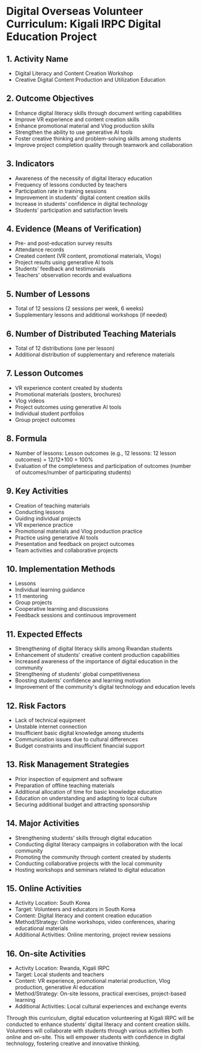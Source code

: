 
﻿
# Digital Overseas Volunteer Curriculum: Kigali IRPC Digital Education Project

## 1. Activity Name
- Digital Literacy and Content Creation Workshop
- Creative Digital Content Production and Utilization Education

## 2. Outcome Objectives
- Enhance digital literacy skills through document writing capabilities
- Improve VR experience and content creation skills
- Enhance promotional material and Vlog production skills
- Strengthen the ability to use generative AI tools
- Foster creative thinking and problem-solving skills among students
- Improve project completion quality through teamwork and collaboration

## 3. Indicators
- Awareness of the necessity of digital literacy education
- Frequency of lessons conducted by teachers
- Participation rate in training sessions
- Improvement in students' digital content creation skills
- Increase in students' confidence in digital technology
- Students' participation and satisfaction levels

## 4. Evidence (Means of Verification)
- Pre- and post-education survey results
- Attendance records
- Created content (VR content, promotional materials, Vlogs)
- Project results using generative AI tools
- Students' feedback and testimonials
- Teachers' observation records and evaluations

## 5. Number of Lessons
- Total of 12 sessions (2 sessions per week, 6 weeks)
- Supplementary lessons and additional workshops (if needed)

## 6. Number of Distributed Teaching Materials
- Total of 12 distributions (one per lesson)
- Additional distribution of supplementary and reference materials

## 7. Lesson Outcomes
- VR experience content created by students
- Promotional materials (posters, brochures)
- Vlog videos
- Project outcomes using generative AI tools
- Individual student portfolios
- Group project outcomes

## 8. Formula
- Number of lessons: Lesson outcomes (e.g., 12 lessons: 12 lesson outcomes) = 12/12*100 = 100%
- Evaluation of the completeness and participation of outcomes (number of outcomes/number of participating students)

## 9. Key Activities
- Creation of teaching materials
- Conducting lessons
- Guiding individual projects
- VR experience practice
- Promotional materials and Vlog production practice
- Practice using generative AI tools
- Presentation and feedback on project outcomes
- Team activities and collaborative projects

## 10. Implementation Methods
- Lessons
- Individual learning guidance
- 1:1 mentoring
- Group projects
- Cooperative learning and discussions
- Feedback sessions and continuous improvement

## 11. Expected Effects
- Strengthening of digital literacy skills among Rwandan students
- Enhancement of students' creative content production capabilities
- Increased awareness of the importance of digital education in the community
- Strengthening of students' global competitiveness
- Boosting students' confidence and learning motivation
- Improvement of the community's digital technology and education levels

## 12. Risk Factors
- Lack of technical equipment
- Unstable internet connection
- Insufficient basic digital knowledge among students
- Communication issues due to cultural differences
- Budget constraints and insufficient financial support

## 13. Risk Management Strategies
- Prior inspection of equipment and software
- Preparation of offline teaching materials
- Additional allocation of time for basic knowledge education
- Education on understanding and adapting to local culture
- Securing additional budget and attracting sponsorship

## 14. Major Activities
- Strengthening students' skills through digital education
- Conducting digital literacy campaigns in collaboration with the local community
- Promoting the community through content created by students
- Conducting collaborative projects with the local community
- Hosting workshops and seminars related to digital education

## 15. Online Activities
- Activity Location: South Korea
- Target: Volunteers and educators in South Korea
- Content: Digital literacy and content creation education
- Method/Strategy: Online workshops, video conferences, sharing educational materials
- Additional Activities: Online mentoring, project review sessions

## 16. On-site Activities
- Activity Location: Rwanda, Kigali IRPC
- Target: Local students and teachers
- Content: VR experience, promotional material production, Vlog production, generative AI education
- Method/Strategy: On-site lessons, practical exercises, project-based learning
- Additional Activities: Local cultural experiences and exchange events

Through this curriculum, digital education volunteering at Kigali IRPC will be conducted to enhance students' digital literacy and content creation skills. Volunteers will collaborate with students through various activities both online and on-site. This will empower students with confidence in digital technology, fostering creative and innovative thinking.
